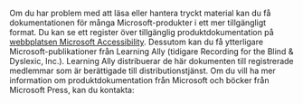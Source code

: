 Om du har problem med att läsa eller hantera tryckt material kan du få dokumentationen för många Microsoft-produkter i ett mer tillgängligt format. Du kan se ett register över tillgänglig produktdokumentation på [webbplatsen Microsoft Accessibility](http://go.microsoft.com/fwlink/?LinkId=8431). Dessutom kan du få ytterligare Microsoft-publikationer från Learning Ally (tidigare Recording for the Blind &amp; Dyslexic, Inc.). Learning Ally distribuerar de här dokumenten till registrerade medlemmar som är berättigade till distributionstjänst. Om du vill ha mer information om produktdokumentation från Microsoft och böcker från Microsoft Press, kan du kontakta:

<!--HONumber=Oct16_HO1-->


